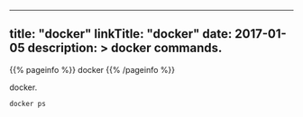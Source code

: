 
---
title: "docker"
linkTitle: "docker"
date: 2017-01-05
description: >
  docker commands.
---

{{% pageinfo %}}
docker
{{% /pageinfo %}}


docker.

```shell
docker ps
```

